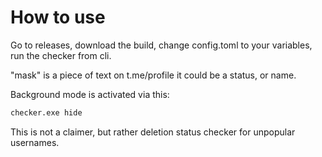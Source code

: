 # How to use

Go to releases, download the build, change config.toml to your variables, run the checker from cli.

"mask" is a piece of text on t.me/profile it could be a status, or name.

Background mode is activated via this:
```bash
checker.exe hide
```

This is not a claimer, but rather deletion status checker for unpopular usernames.
